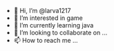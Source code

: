 - 👋 Hi, I’m @larva1217
- 👀 I’m interested in game
- 🌱 I’m currently learning java
- 💞️ I’m looking to collaborate on ...
- 📫 How to reach me ...

<!---
larva1217/larva1217 is a ✨ special ✨ repository because its `README.md` (this file) appears on your GitHub profile.
You can click the Preview link to take a look at your changes.
--->
